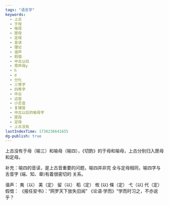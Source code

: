 ```yaml
---
tags: "语言学"
keywords:
  - 上古
  - 于母
  - 喻母
  - 匣母
  - 定母
  - 音读
  - 理论
  - 谐声
  - 假借
  - 中古以后
  - 零声母y
  - h
  - d
  - 分化
  - 三等字
  - 四等字
  - 中古
  - 边音
  - 小舌音
  - 复辅音
  - 中古以后的喻母字
  - 匣母
  - 定母
  - 上古没有
lastIndexTime: 1736236641655
dg-publish: true
---
```

上古没有于母（喻三）和喻母（喻四），《切韵》的于母和喻母，上古分别归入匣母和定母。

补充：喻四的音读，是上古音重要的问题，喻四并非完
全与定母相同，喻四字与舌音字 (端、知、章)有着很密切的
关系。

谐声：
夷（以） 美（定）
留（以） 稻（定）
攸 (以)  條（定）
弋（以) 代（定）
假借：
《报任安书》：“网罗天下放失旧闻”
《论语·学而》“学而时习之，不亦说乎？